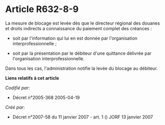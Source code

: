 # Article R632-8-9

La mesure de blocage est levée dès que le directeur régional des douanes et droits indirects a connaissance du paiement
complet des créances :

- soit par l'information qui lui en est donnée par l'organisation interprofessionnelle ;

- soit par la présentation par le débiteur d'une quittance délivrée par l'organisation interprofessionnelle.

Dans tous les cas, l'administration notifie la levée du blocage au débiteur.

**Liens relatifs à cet article**

_Codifié par_:

  - Décret n°2005-368 2005-04-19

_Créé par_:

  - Décret n°2007-58 du 11 janvier 2007 - art. 1 () JORF 13 janvier 2007
